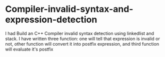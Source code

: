 # Compiler-invalid-syntax-and-expression-detection
I had Build an C++ Compiler invalid syntax detection using linkedlist and stack.
I have written three function:
one will tell that expression is invalid or not, other function will convert it into postfix expression, and third function will evaluate it's postfix


